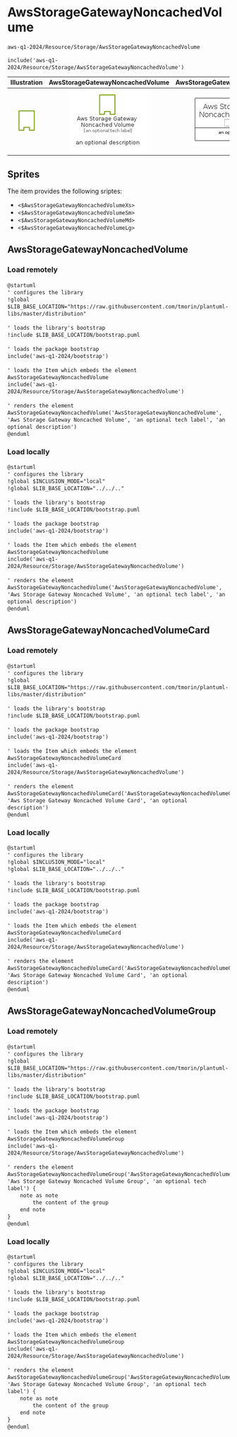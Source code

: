 # AwsStorageGatewayNoncachedVolume


```text
aws-q1-2024/Resource/Storage/AwsStorageGatewayNoncachedVolume
```

```text
include('aws-q1-2024/Resource/Storage/AwsStorageGatewayNoncachedVolume')
```



| Illustration | AwsStorageGatewayNoncachedVolume | AwsStorageGatewayNoncachedVolumeCard | AwsStorageGatewayNoncachedVolumeGroup |
| :---: | :---: | :---: | :---: |
| ![illustration for Illustration](../../../aws-q1-2024/Resource/Storage/AwsStorageGatewayNoncachedVolume.png) | ![illustration for AwsStorageGatewayNoncachedVolume](../../../aws-q1-2024/Resource/Storage/AwsStorageGatewayNoncachedVolume.Local.png) | ![illustration for AwsStorageGatewayNoncachedVolumeCard](../../../aws-q1-2024/Resource/Storage/AwsStorageGatewayNoncachedVolumeCard.Local.png) | ![illustration for AwsStorageGatewayNoncachedVolumeGroup](../../../aws-q1-2024/Resource/Storage/AwsStorageGatewayNoncachedVolumeGroup.Local.png) |



## Sprites
The item provides the following sriptes:

- `<$AwsStorageGatewayNoncachedVolumeXs>`
- `<$AwsStorageGatewayNoncachedVolumeSm>`
- `<$AwsStorageGatewayNoncachedVolumeMd>`
- `<$AwsStorageGatewayNoncachedVolumeLg>`





## AwsStorageGatewayNoncachedVolume

### Load remotely
```plantuml
@startuml
' configures the library
!global $LIB_BASE_LOCATION="https://raw.githubusercontent.com/tmorin/plantuml-libs/master/distribution"

' loads the library's bootstrap
!include $LIB_BASE_LOCATION/bootstrap.puml

' loads the package bootstrap
include('aws-q1-2024/bootstrap')

' loads the Item which embeds the element AwsStorageGatewayNoncachedVolume
include('aws-q1-2024/Resource/Storage/AwsStorageGatewayNoncachedVolume')

' renders the element
AwsStorageGatewayNoncachedVolume('AwsStorageGatewayNoncachedVolume', 'Aws Storage Gateway Noncached Volume', 'an optional tech label', 'an optional description')
@enduml
```

### Load locally
```plantuml
@startuml
' configures the library
!global $INCLUSION_MODE="local"
!global $LIB_BASE_LOCATION="../../.."

' loads the library's bootstrap
!include $LIB_BASE_LOCATION/bootstrap.puml

' loads the package bootstrap
include('aws-q1-2024/bootstrap')

' loads the Item which embeds the element AwsStorageGatewayNoncachedVolume
include('aws-q1-2024/Resource/Storage/AwsStorageGatewayNoncachedVolume')

' renders the element
AwsStorageGatewayNoncachedVolume('AwsStorageGatewayNoncachedVolume', 'Aws Storage Gateway Noncached Volume', 'an optional tech label', 'an optional description')
@enduml
```

## AwsStorageGatewayNoncachedVolumeCard

### Load remotely
```plantuml
@startuml
' configures the library
!global $LIB_BASE_LOCATION="https://raw.githubusercontent.com/tmorin/plantuml-libs/master/distribution"

' loads the library's bootstrap
!include $LIB_BASE_LOCATION/bootstrap.puml

' loads the package bootstrap
include('aws-q1-2024/bootstrap')

' loads the Item which embeds the element AwsStorageGatewayNoncachedVolumeCard
include('aws-q1-2024/Resource/Storage/AwsStorageGatewayNoncachedVolume')

' renders the element
AwsStorageGatewayNoncachedVolumeCard('AwsStorageGatewayNoncachedVolumeCard', 'Aws Storage Gateway Noncached Volume Card', 'an optional description')
@enduml
```

### Load locally
```plantuml
@startuml
' configures the library
!global $INCLUSION_MODE="local"
!global $LIB_BASE_LOCATION="../../.."

' loads the library's bootstrap
!include $LIB_BASE_LOCATION/bootstrap.puml

' loads the package bootstrap
include('aws-q1-2024/bootstrap')

' loads the Item which embeds the element AwsStorageGatewayNoncachedVolumeCard
include('aws-q1-2024/Resource/Storage/AwsStorageGatewayNoncachedVolume')

' renders the element
AwsStorageGatewayNoncachedVolumeCard('AwsStorageGatewayNoncachedVolumeCard', 'Aws Storage Gateway Noncached Volume Card', 'an optional description')
@enduml
```

## AwsStorageGatewayNoncachedVolumeGroup

### Load remotely
```plantuml
@startuml
' configures the library
!global $LIB_BASE_LOCATION="https://raw.githubusercontent.com/tmorin/plantuml-libs/master/distribution"

' loads the library's bootstrap
!include $LIB_BASE_LOCATION/bootstrap.puml

' loads the package bootstrap
include('aws-q1-2024/bootstrap')

' loads the Item which embeds the element AwsStorageGatewayNoncachedVolumeGroup
include('aws-q1-2024/Resource/Storage/AwsStorageGatewayNoncachedVolume')

' renders the element
AwsStorageGatewayNoncachedVolumeGroup('AwsStorageGatewayNoncachedVolumeGroup', 'Aws Storage Gateway Noncached Volume Group', 'an optional tech label') {
    note as note
        the content of the group
    end note
}
@enduml
```

### Load locally
```plantuml
@startuml
' configures the library
!global $INCLUSION_MODE="local"
!global $LIB_BASE_LOCATION="../../.."

' loads the library's bootstrap
!include $LIB_BASE_LOCATION/bootstrap.puml

' loads the package bootstrap
include('aws-q1-2024/bootstrap')

' loads the Item which embeds the element AwsStorageGatewayNoncachedVolumeGroup
include('aws-q1-2024/Resource/Storage/AwsStorageGatewayNoncachedVolume')

' renders the element
AwsStorageGatewayNoncachedVolumeGroup('AwsStorageGatewayNoncachedVolumeGroup', 'Aws Storage Gateway Noncached Volume Group', 'an optional tech label') {
    note as note
        the content of the group
    end note
}
@enduml
```

